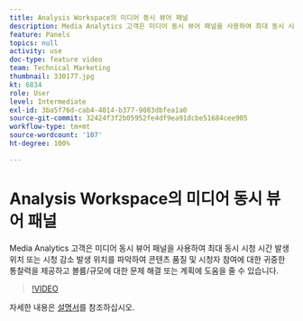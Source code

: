 ```yaml
---
title: Analysis Workspace의 미디어 동시 뷰어 패널
description: Media Analytics 고객은 미디어 동시 뷰어 패널을 사용하여 최대 동시 시청 시간 발생 위치 또는 시청 감소 발생 위치를 파악하여 콘텐츠 품질 및 시청자 참여에 대한 귀중한 통찰력을 제공하고 볼륨/규모에 대한 문제 해결 또는 계획에 도움을 줄 수 있습니다.
feature: Panels
topics: null
activity: use
doc-type: feature video
team: Technical Marketing
thumbnail: 330177.jpg
kt: 6834
role: User
level: Intermediate
exl-id: 3ba5f76d-cab4-4014-b377-9083dbfea1a0
source-git-commit: 32424f3f2b05952fe4df9ea91dcbe51684cee905
workflow-type: tm+mt
source-wordcount: '107'
ht-degree: 100%

---
```


# Analysis Workspace의 미디어 동시 뷰어 패널

Media Analytics 고객은 미디어 동시 뷰어 패널을 사용하여 최대 동시 시청 시간 발생 위치 또는 시청 감소 발생 위치를 파악하여 콘텐츠 품질 및 시청자 참여에 대한 귀중한 통찰력을 제공하고 볼륨/규모에 대한 문제 해결 또는 계획에 도움을 줄 수 있습니다.

>[!VIDEO](https://video.tv.adobe.com/v/342839/?quality=12&learn=on&captions=kor)

자세한 내용은 [설명서](https://experienceleague.adobe.com/docs/analytics/analyze/analysis-workspace/panels/media-concurrent-viewers.html?lang=ko#analysis-workspace)를 참조하십시오.
